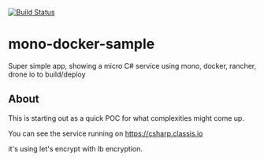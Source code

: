 [![Build Status](https://drone.seattleslow.com/api/badges/josmo/mono-docker-sample/status.svg)](https://drone.seattleslow.com/josmo/mono-docker-sample)

# mono-docker-sample

Super simple app, showing a micro C# service using mono, docker, rancher, drone io to build/deploy

## About

This is starting out as a quick POC for what complexities might come up.

You can see the service running on https://csharp.classis.io

it's using let's encrypt with lb encryption.